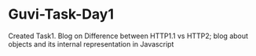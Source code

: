 # Guvi-Task-Day1
Created Task1. Blog on Difference between HTTP1.1 vs HTTP2; blog about objects and its internal representation in Javascript
